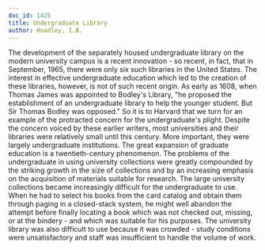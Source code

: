 ```yaml
---
doc_id: 1425
title: Undergraduate Library
author: Hoadley, I.B.
---
```


The development of the separately housed undergraduate library on the
modern university campus is a recent innovation - so recent, in fact, that
in September, 1965, there were only six such libraries in the United States.
The interest in effective undergraduate education which led to the creation
of these libraries, however, is not of such recent origin.  As early as 1608,
when Thomas James was appointed to Bodley's Library, "he proposed the
establishment of an undergraduate library to help the younger student.  But
Sir Thomas Bodley was opposed."  So it is to Harvard that we turn for an 
example of the protracted concern for the undergraduate's plight.
    Despite the concern voiced by these earlier writers, most universities and
their libraries were relatively small until this century.  More important,
they were largely undergraduate institutions.  The great expansion of
graduate education is a twentieth-century phenomenon.  The problems of the
undergraduate in using university collections were greatly compounded by
the striking growth in the size of collections and by an increasing emphasis
on the acquisition of materials suitable for research.
    The large university collections became increasingly difficult for the
undergraduate to use.  When he had to select his books from the card catalog
and obtain them through paging in a closed-stack system, he might well
abandon the attempt before finally locating a book which was not checked out,
missing, or at the bindery - and which was suitable for his purposes.  The
university library was also difficult to use because it was crowded - study
conditions were unsatisfactory and staff was insufficient to handle the
volume of work.
